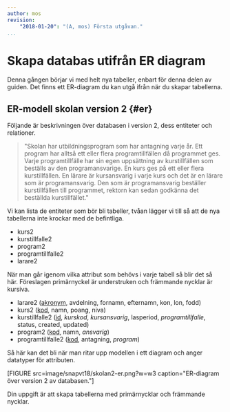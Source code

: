 ```yaml
---
author: mos
revision:
    "2018-01-20": "(A, mos) Första utgåvan."
...
```

Skapa databas utifrån ER diagram
==================================

Denna gången börjar vi med helt nya tabeller, enbart för denna delen av guiden. Det finns ett ER-diagram du kan utgå ifrån när du skapar tabellerna.



ER-modell skolan version 2 {#er}
----------------------------------

Följande är beskrivningen över databasen i version 2, dess entiteter och relationer.

> "Skolan har utbildningsprogram som har antagning varje år. Ett program har alltså ett eller flera programtillfällen då programmet ges. Varje programtillfälle har sin egen uppsättning av kurstillfällen som beställs av den programansvarige. En kurs ges på ett eller flera kurstillfällen. En lärare är kursansvarig i varje kurs och det är en lärare som är programansvarig. Den som är programansvarig beställer kurstillfällen till programmet, rektorn kan sedan godkänna det beställda kurstillfället."

Vi kan lista de entiteter som bör bli tabeller, tvåan lägger vi till så att de nya tabellerna inte krockar med de befintliga.

* kurs2
* kurstillfalle2
* program2
* programtillfalle2
* larare2

När man går igenom vilka attribut som behövs i varje tabell så blir det så här. Föreslagen primärnyckel är understruken och främmande nycklar är kursiva.

* larare2 (<u>akronym</u>, avdelning, fornamn, efternamn, kon, lon, fodd)
* kurs2 (<u>kod</u>, namn, poang, niva)
* kurstillfalle2 (<u>id</u>, _kurskod_, _kursansvarig_, lasperiod, _programtillfalle_, status, created, updated)
* program2 (<u>kod</u>, namn, _ansvarig_)
* programtillfalle2 (<u>kod</u>, antagning, _program_)

Så här kan det bli när man ritar upp modellen i ett diagram och anger datatyper för attributen.

[FIGURE src=image/snapvt18/skolan2-er.png?w=w3 caption="ER-diagram över version 2 av databasen."]

Din uppgift är att skapa tabellerna med primärnycklar och främmande nycklar. 
